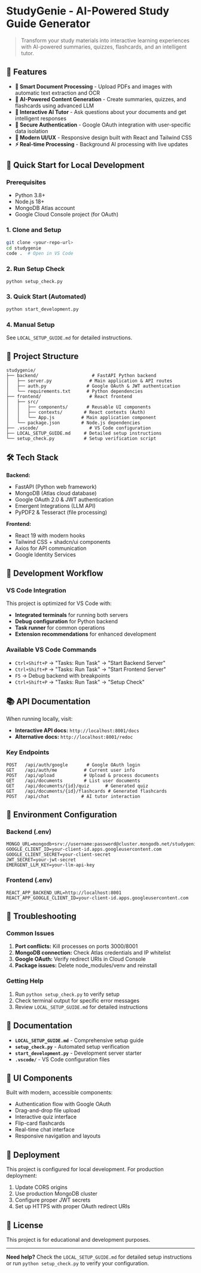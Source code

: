 # StudyGenie - AI-Powered Study Guide Generator

> Transform your study materials into interactive learning experiences with AI-powered summaries, quizzes, flashcards, and an intelligent tutor.

## 🎯 Features

- **📄 Smart Document Processing** - Upload PDFs and images with automatic text extraction and OCR
- **🤖 AI-Powered Content Generation** - Create summaries, quizzes, and flashcards using advanced LLM
- **💬 Interactive AI Tutor** - Ask questions about your documents and get intelligent responses  
- **🔐 Secure Authentication** - Google OAuth integration with user-specific data isolation
- **📱 Modern UI/UX** - Responsive design built with React and Tailwind CSS
- **⚡ Real-time Processing** - Background AI processing with live updates

## 🚀 Quick Start for Local Development

### Prerequisites
- Python 3.8+
- Node.js 18+
- MongoDB Atlas account
- Google Cloud Console project (for OAuth)

### 1. Clone and Setup
```bash
git clone <your-repo-url>
cd studygenie
code .  # Open in VS Code
```

### 2. Run Setup Check
```bash
python setup_check.py
```

### 3. Quick Start (Automated)
```bash
python start_development.py
```

### 4. Manual Setup
See `LOCAL_SETUP_GUIDE.md` for detailed instructions.

## 📁 Project Structure

```
studygenie/
├── backend/                    # FastAPI Python backend
│   ├── server.py              # Main application & API routes
│   ├── auth.py               # Google OAuth & JWT authentication
│   └── requirements.txt      # Python dependencies
├── frontend/                  # React frontend
│   ├── src/
│   │   ├── components/       # Reusable UI components
│   │   ├── contexts/        # React contexts (Auth)
│   │   └── App.js          # Main application component
│   └── package.json        # Node.js dependencies
├── .vscode/                   # VS Code configuration
├── LOCAL_SETUP_GUIDE.md     # Detailed setup instructions
└── setup_check.py           # Setup verification script
```

## 🛠️ Tech Stack

**Backend:**
- FastAPI (Python web framework)
- MongoDB (Atlas cloud database)
- Google OAuth 2.0 & JWT authentication
- Emergent Integrations (LLM API)
- PyPDF2 & Tesseract (file processing)

**Frontend:**
- React 19 with modern hooks
- Tailwind CSS + shadcn/ui components
- Axios for API communication
- Google Identity Services

## 🔧 Development Workflow

### VS Code Integration
This project is optimized for VS Code with:
- **Integrated terminals** for running both servers
- **Debug configuration** for Python backend
- **Task runner** for common operations
- **Extension recommendations** for enhanced development

### Available VS Code Commands
- `Ctrl+Shift+P` → "Tasks: Run Task" → "Start Backend Server"
- `Ctrl+Shift+P` → "Tasks: Run Task" → "Start Frontend Server"  
- `F5` → Debug backend with breakpoints
- `Ctrl+Shift+P` → "Tasks: Run Task" → "Setup Check"

## 📚 API Documentation

When running locally, visit:
- **Interactive API docs:** `http://localhost:8001/docs`
- **Alternative docs:** `http://localhost:8001/redoc`

### Key Endpoints
```
POST   /api/auth/google       # Google OAuth login
GET    /api/auth/me          # Current user info
POST   /api/upload           # Upload & process documents
GET    /api/documents        # List user documents
GET    /api/documents/{id}/quiz      # Generated quiz
GET    /api/documents/{id}/flashcards # Generated flashcards  
POST   /api/chat            # AI tutor interaction
```

## 🔐 Environment Configuration

### Backend (.env)
```env
MONGO_URL=mongodb+srv://username:password@cluster.mongodb.net/studygenie_db
GOOGLE_CLIENT_ID=your-client-id.apps.googleusercontent.com
GOOGLE_CLIENT_SECRET=your-client-secret
JWT_SECRET=your-jwt-secret
EMERGENT_LLM_KEY=your-llm-api-key
```

### Frontend (.env)  
```env
REACT_APP_BACKEND_URL=http://localhost:8001
REACT_APP_GOOGLE_CLIENT_ID=your-client-id.apps.googleusercontent.com
```

## 🐛 Troubleshooting

### Common Issues
1. **Port conflicts:** Kill processes on ports 3000/8001
2. **MongoDB connection:** Check Atlas credentials and IP whitelist
3. **Google OAuth:** Verify redirect URIs in Cloud Console
4. **Package issues:** Delete node_modules/venv and reinstall

### Getting Help
1. Run `python setup_check.py` to verify setup
2. Check terminal output for specific error messages
3. Review `LOCAL_SETUP_GUIDE.md` for detailed instructions

## 📖 Documentation

- **`LOCAL_SETUP_GUIDE.md`** - Comprehensive setup guide
- **`setup_check.py`** - Automated setup verification
- **`start_development.py`** - Development server starter
- **`.vscode/`** - VS Code configuration files

## 🎨 UI Components

Built with modern, accessible components:
- Authentication flow with Google OAuth
- Drag-and-drop file upload
- Interactive quiz interface
- Flip-card flashcards
- Real-time chat interface
- Responsive navigation and layouts

## 🚀 Deployment

This project is configured for local development. For production deployment:
1. Update CORS origins
2. Use production MongoDB cluster
3. Configure proper JWT secrets
4. Set up HTTPS with proper OAuth redirect URIs

## 📄 License

This project is for educational and development purposes.

---

**Need help?** Check the `LOCAL_SETUP_GUIDE.md` for detailed setup instructions or run `python setup_check.py` to verify your configuration.
